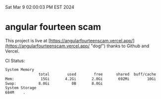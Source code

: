 Sat Mar  9 02:00:03 PM EST 2024

# angular fourteen scam


This project is live at [https://angularfourteenscam.vercel.app/](https://angularfourteenscam.vercel.app/ "dog!") thanks to Github and Vercel.

CI Status: 

```bash
System Memory
               total        used        free      shared  buff/cache   available
Mem:            15Gi       4.2Gi       2.0Gi       692Mi        10Gi        11Gi
Swap:          8.0Gi          0B       8.0Gi
System Storage
684M	.
```
```bash
